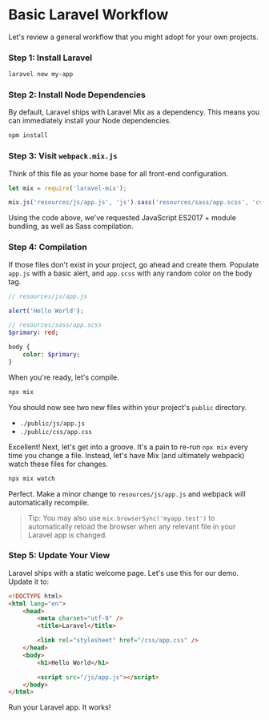 # Basic Laravel Workflow

Let's review a general workflow that you might adopt for your own projects.

### Step 1: Install Laravel

```bash
laravel new my-app
```

### Step 2: Install Node Dependencies

By default, Laravel ships with Laravel Mix as a dependency. This means you can immediately install your Node dependencies.

```bash
npm install
```

### Step 3: Visit `webpack.mix.js`

Think of this file as your home base for all front-end configuration.

```js
let mix = require('laravel-mix');

mix.js('resources/js/app.js', 'js').sass('resources/sass/app.scss', 'css');
```

Using the code above, we've requested JavaScript ES2017 + module bundling, as well as Sass compilation.

### Step 4: Compilation

If those files don't exist in your project, go ahead and create them. Populate `app.js` with a basic alert, and `app.scss` with any random color on the body tag.

```js
// resources/js/app.js

alert('Hello World');
```

```sass
// resources/sass/app.scss
$primary: red;

body {
    color: $primary;
}
```

When you're ready, let's compile.

```bash
npx mix
```

You should now see two new files within your project's `public` directory.

-   `./public/js/app.js`
-   `./public/css/app.css`

Excellent! Next, let's get into a groove. It's a pain to re-run `npx mix` every time you change a file. Instead, let's have Mix (and ultimately webpack) watch these files for changes.

```bash
npx mix watch
```

Perfect. Make a minor change to `resources/js/app.js` and webpack will automatically recompile.

> Tip: You may also use `mix.browserSync('myapp.test')` to automatically reload the browser when any relevant file in your Laravel app is changed.

### Step 5: Update Your View

Laravel ships with a static welcome page. Let's use this for our demo. Update it to:

```html
<!DOCTYPE html>
<html lang="en">
    <head>
        <meta charset="utf-8" />
        <title>Laravel</title>

        <link rel="stylesheet" href="/css/app.css" />
    </head>
    <body>
        <h1>Hello World</h1>

        <script src="/js/app.js"></script>
    </body>
</html>
```

Run your Laravel app. It works!
